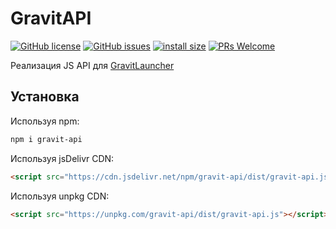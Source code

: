 # GravitAPI
[![GitHub license](https://img.shields.io/github/license/JoCat/gravit-api?style=flat-square)](https://github.com/JoCat/gravit-api/blob/master/LICENSE)
[![GitHub issues](https://img.shields.io/github/issues/JoCat/gravit-api?style=flat-square)](https://github.com/JoCat/gravit-api/issues)
[![install size](https://packagephobia.com/badge?p=gravit-api)](https://packagephobia.com/result?p=gravit-api)
[![PRs Welcome](https://img.shields.io/badge/PRs-welcome-brightgreen.svg?style=flat-square)](http://makeapullrequest.com)

Реализация JS API для [GravitLauncher](https://github.com/GravitLauncher/Launcher)

## Установка

Используя npm:

```bash
npm i gravit-api
```

Используя jsDelivr CDN:

```html
<script src="https://cdn.jsdelivr.net/npm/gravit-api/dist/gravit-api.js"></script>
```

Используя unpkg CDN:

```html
<script src="https://unpkg.com/gravit-api/dist/gravit-api.js"></script>
```